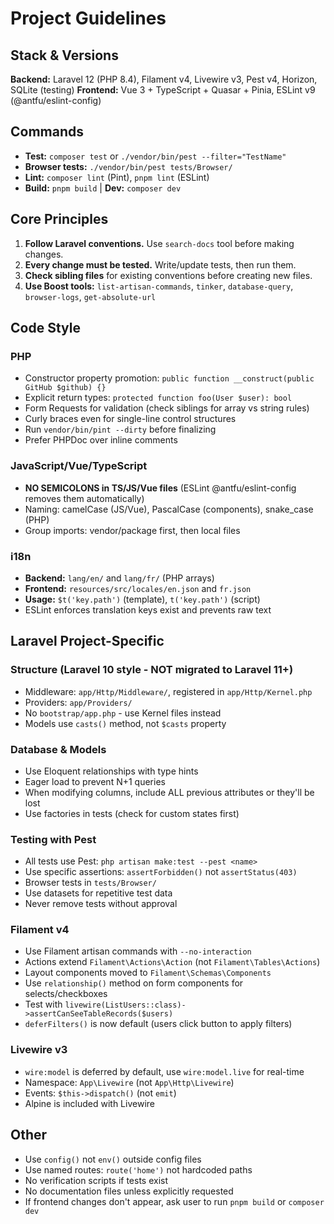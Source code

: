 # Project Guidelines

## Stack & Versions
**Backend:** Laravel 12 (PHP 8.4), Filament v4, Livewire v3, Pest v4, Horizon, SQLite (testing)
**Frontend:** Vue 3 + TypeScript + Quasar + Pinia, ESLint v9 (@antfu/eslint-config)

## Commands
- **Test:** `composer test` or `./vendor/bin/pest --filter="TestName"`
- **Browser tests:** `./vendor/bin/pest tests/Browser/`
- **Lint:** `composer lint` (Pint), `pnpm lint` (ESLint)
- **Build:** `pnpm build` | **Dev:** `composer dev`

## Core Principles
1. **Follow Laravel conventions.** Use `search-docs` tool before making changes.
2. **Every change must be tested.** Write/update tests, then run them.
3. **Check sibling files** for existing conventions before creating new files.
4. **Use Boost tools:** `list-artisan-commands`, `tinker`, `database-query`, `browser-logs`, `get-absolute-url`

## Code Style

### PHP
- Constructor property promotion: `public function __construct(public GitHub $github) {}`
- Explicit return types: `protected function foo(User $user): bool`
- Form Requests for validation (check siblings for array vs string rules)
- Curly braces even for single-line control structures
- Run `vendor/bin/pint --dirty` before finalizing
- Prefer PHPDoc over inline comments

### JavaScript/Vue/TypeScript
- **NO SEMICOLONS in TS/JS/Vue files** (ESLint @antfu/eslint-config removes them automatically)
- Naming: camelCase (JS/Vue), PascalCase (components), snake_case (PHP)
- Group imports: vendor/package first, then local files

### i18n
- **Backend:** `lang/en/` and `lang/fr/` (PHP arrays)
- **Frontend:** `resources/src/locales/en.json` and `fr.json`
- **Usage:** `$t('key.path')` (template), `t('key.path')` (script)
- ESLint enforces translation keys exist and prevents raw text

## Laravel Project-Specific

### Structure (Laravel 10 style - NOT migrated to Laravel 11+)
- Middleware: `app/Http/Middleware/`, registered in `app/Http/Kernel.php`
- Providers: `app/Providers/`
- No `bootstrap/app.php` - use Kernel files instead
- Models use `casts()` method, not `$casts` property

### Database & Models
- Use Eloquent relationships with type hints
- Eager load to prevent N+1 queries
- When modifying columns, include ALL previous attributes or they'll be lost
- Use factories in tests (check for custom states first)

### Testing with Pest
- All tests use Pest: `php artisan make:test --pest <name>`
- Use specific assertions: `assertForbidden()` not `assertStatus(403)`
- Browser tests in `tests/Browser/`
- Use datasets for repetitive test data
- Never remove tests without approval

### Filament v4
- Use Filament artisan commands with `--no-interaction`
- Actions extend `Filament\Actions\Action` (not `Filament\Tables\Actions`)
- Layout components moved to `Filament\Schemas\Components`
- Use `relationship()` method on form components for selects/checkboxes
- Test with `livewire(ListUsers::class)->assertCanSeeTableRecords($users)`
- `deferFilters()` is now default (users click button to apply filters)

### Livewire v3
- `wire:model` is deferred by default, use `wire:model.live` for real-time
- Namespace: `App\Livewire` (not `App\Http\Livewire`)
- Events: `$this->dispatch()` (not `emit`)
- Alpine is included with Livewire

## Other
- Use `config()` not `env()` outside config files
- Use named routes: `route('home')` not hardcoded paths
- No verification scripts if tests exist
- No documentation files unless explicitly requested
- If frontend changes don't appear, ask user to run `pnpm build` or `composer dev`
